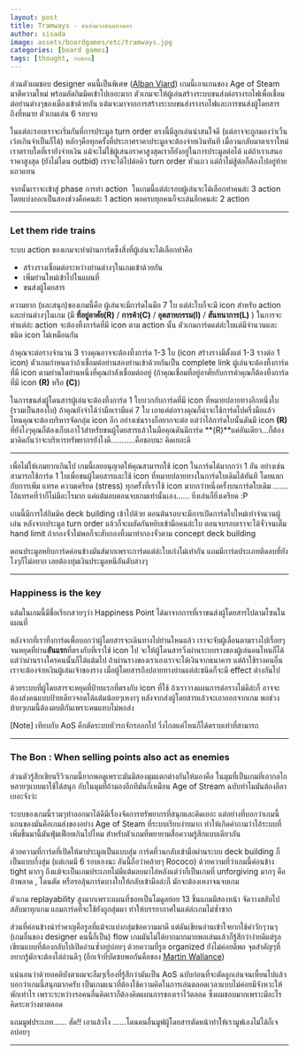 ```yaml
---
layout: post
title: Tramways - ขนส่งมวลชนมหานคร
author: sisada
image: assets/boardgames/etc/tramways.jpg
categories: [board games]
tags: [thought, กบชอบ]
---
```

ส่วนตัวผมชอบ designer คนนี้เป็นพิเศษ ([Alban Viard](https://boardgamegeek.com/boardgamedesigner/6048/alban-viard)) เกมนี้เอาแกนของ Age of Steam มาตีความใหม่ พร้อมอัดกิมมิคเข้าไปเยอะมาก ตัวเกมจะให้ผู้เล่นสร้างระบบขนส่งต่อรางรถไฟเพื่อเชื่อมต่อย่านต่างๆของเมืองเข้าด้วยกัน แต้มจะมาจากการสร้างระบบขนส่งรางรถไฟและการขนส่งผู้โดยสารถึงที่หมาย ตัวเกมเล่น 6 รอบจบ

ในแต่ละรอบเราจะเริ่มกันที่การประมูล turn order ตรงนี้มีลูกเล่นน่าสนใจดี (แต่อาจจะถูกมองว่าเวิ้นเว้อเกินจำเป็นก็ได้) หลักๆคือทุกครั้งที่ประกาศราคาประมูลจะต้องจ่ายเงินทันที เมื่อวนกลับมาตาเราใหม่เราตราบใดที่เรายังจ่ายเงิน แม้จะไม่ใช้ผู้เสนอราคาสูงสุดเราก็ยังอยู่ในการประมูลต่อได้ แต่ถ้าเราเสนอราคาสูงสุด (ยังไม่โดน outbid) เราจะได้ไปต่อคิว turn order หัวแถว แต่ถ้าไม่สู้ต่อก็ต้องไปอยู่ท้ายแถวแทน

จากนั้นเราจะเข้าสู่ phase การทำ action  ในเกมนี้แต่ล่ะรอบผู้เล่นจะได้เลือกทำคนล่ะ 3 action โดยแบ่งออกเป็นสองช่วงคือคนล่ะ 1 action พอครบทุกคนก็จะเล่นอีกคนล่ะ 2 action

---


### Let them ride trains


ระบบ action ของเกมจะทำผ่านการ์ดซึ่งสิ่งที่ผู้เล่นจะได้เลือกทำคือ
* สร้างรางเชื่อมต่อระหว่างย่านต่างๆในเกมเข้าด้วยกัน
* เพิ่มย่านใหม่เข้าไปในแผนที่
* ขนส่งผู้โดยสาร


ความยาก (และสนุก)ของเกมนี้คือ ผู้เล่นจะมีการ์ดในมือ 7 ใบ แต่ล่ะใบก็จะมี icon สำหรับ action และย่านต่างๆในเกม (มี **ที่อยู่อาศัย(R)** / **การค้า(C)** / **อุตสาหกรรม(I)** / **สันทนาการ(L)** ) ในการจะทำแต่ล่ะ action จะต้องทิ้งการ์ดที่มี icon ตาม action นั้น ตัวเกมการ์ดแต่ล่ะใบแต่มีจำนวนและชนิด icon ไม่เหมือนกัน

ถ้าคุณจะต่อรางจำนวน 3 รางคุณอาจจะต้องทิ้งการ์ด 1-3 ใบ (icon สร้างรางมีตั้งแต่ 1-3 รางต่อ 1 icon) ตัวเกมกำหนดว่าถ้าเชื่อมต่อย่านสองย่านเข้าด้วยกันเป็น complete link ผู้เล่นจะต้องทิ้งการ์ดที่มี icon ตามย่านใดย่านหนึ่งที่คุณกำลังเชื่อมต่ออยู่ (ถ้าคุณเชื่อมที่อยู่อาศัยกับการค้าคุณก็ต้องทิ้งการ์ดที่มี icon **(R)** หรือ **(C)**)

ในการขนส่งผู้โดนสารผู้เล่นจะต้องทิ้งการ์ด 1 ใบบวกกับการ์ดที่มี icon ที่หมายปลายทางอีกหนึ่งใบ (รวมเป็นสองใบ) ถ้าคุณยังจำได้ว่ามือเรามีแค่ 7 ใบ เอาแค่ต่อรางคุณก็น่าจะใช้การ์ดไปครึ่งมือแล้ว ไหนคุณจะต้องบริหารจัดกลุ่ม icon อีก อย่างเช่นรางก็อยากจะต่อ แต่ว่าไอ้การ์ดใบนั้นดันมี icon **(R)** ที่ยังไงๆคุณก็ต้องเก็บเอาไว้สำหรับขนผู้โดยสารแล้วในมือคุณดันมีการ์ด **(R)**แค่อันเดียว...ก็ต้องมาคิดกันว่าจะบริหารทรัพยากรยังไงดี...........คือชอบนะ คิดเยอะดี



---



เพื่อไม่ให้เกมยากเกินไป เกมนี้เลยอนุญาตให้คุณสามารถใช้ icon ในการ์ดได้มากกว่า 1 อัน อย่างเช่นสามารถใช้การ์ด 1 ใบเพื่อขนผู้โดยสารและใช้ icon ที่หมายปลายทางในการ์ดใบเดิมได้ทันที โดยแลกกับการเพิ่ม แทรค ความเครียด (stress) ทุกครั้งที่เราใช้ icon มากกว่าหนึ่งครั้งบนการ์ดใบเดิม ....... ไอ้แทรคที่ว่าก็ไม่มีอะไรมาก แค่แต้มลบตอนจบเกมเท่านั้นเอง...... ยิ่งเล่นก็ยิ่งเครียด :P

เกมนี้มีการใส่กิมมิค deck building เข้าไปด้วย ตอนต้นรอบจะมีการเปิดการ์ดใบใหม่เท่าจำนวนผู้เล่น หลังจากประมูล turn order แล้วก็จะผลัดกันหยิบเข้ามือคนล่ะใบ ตอนจบรอบเราจะได้จั่วจนเต็ม hand limit ถ้ากองจั่วไม่พอก็จะสับกองทิ้งมาทำกองจั่วตาม concept deck building

ตอนประมูลหยิบการ์ดค่อนข้างมันส์มากเพราะการ์ดแต่ล่ะใบเก่งไม่เท่ากัน แถมมีการ์ดประเภทติดลบที่ยังไงๆก็ไม่อยาก เลยต้องทุ่มเงินประมูลหนีอันดับล่างๆ


---


### Happiness is the key


แต้มในเกมนี้มีชื่อเรียกสวยๆว่า Happiness Point ได้มาจากการที่เราขนส่งผู้โดยสารไปตามโซนในแผนที่

หลังจากที่เราทิ้งการ์ดเพื่อบอกว่าผู้โดยสารจะเดินทางไปย่านไหนแล้ว เราจะจับผู้เลื่อนตามรางไปเรื่อยๆจนหยุดที่ย่าน**อันแรก**ที่ตรงกับที่เราใช้ icon ไป จะให้ผู้โดนสารวิ่งผ่านระบบรางของผู้เล่นคนไหนก็ได้ แต่ว่าผ่านรางใครคนนั้นก็ได้แต้มไป ถ้าผ่านรางของเราเองเราจะได้เงินจากธนาคาร แต่ถ้าใช้รางคนอื่นเราจะต้องจ่ายเงินผู้เล่นเจ้าของราง เมื่อผู้โดยสารถึงปลายทางย่านแต่ล่ะชนิดก็จะมี effect ต่างกันไป

ด้วยระบบที่ผู้โดยสารจะหยุดที่ป้ายแรกที่ตรงกับ icon ที่ใช้ ถ้าเราวางแผนการต่อรางไม่ดีล่ะก็ อาจจะต้องส่งคนแบบป้ายเดียวจอดได้แต้มน้อยๆเหงาๆ หลังจากส่งผู้โดยสารแล้วจะเอาออกจากเกม พอช่วงท้ายๆเกมนี้ต้องตบตีกันเพราะคนแทบไม่พอส่ง

[Note] เทียบกับ AoS คือตัดระบบหัวรถจักรออกไป วิ่งไกลแค่ไหนก็ได้ตราบเท่าที่สามารถ


---


### The Bon : When selling points also act as enemies


ส่วนตัวรู้สึกเขียนรีวิวเกมนี้ยากพอดูเพราะมันมีสองมุมแตกต่างกันให้มองคือ ในมุมที่เป็นเกมที่เอากลไกหลายๆแบบมาใช้ได้สนุก กับในมุมที่ถ้ามองอีกทีมันก็เหมือน Age of Stream ฉบับทำไมมันต้องลีลาเยอะจังว่ะ

ระบบของเกมนี้รวมๆทำออกมาได้ดีมีเรื่องจัดการทรัพยากรที่สนุกและคิดเยอะ แต่อย่างที่บอกว่าเกมนี้แกนของมันคือเกมส่งของอย่าง Age of Steam ที่ระบบเรียบง่ายมาก ทำให้เกิดคำถามว่าไอ้ระบบที่เพิ่มขึ้นมานี้มันฟุ่มเฟือยเกินไปไหม สำหรับตัวเกมที่พยายามสื่อความรู้สึกแบบเดียวกัน

ด้วยความที่การ์ดที่เปิดให้มาประมูลเป็นแบบสุ่ม การ์ดที่วนกลับเข้ามือผ่านระบบ deck building ก็เป็นแบบกึ่งสุ่ม (แต่เกมมี 6 รอบเองนะ อันนี้ถือว่าคล้ายๆ Rococo) ด้วยความที่ว่าเกมนี้ค่อนข้าง tight มากๆ ถึงแม้จะเป็นเกมประเภทไม่มีแต้มลบมาไล่หลังแต่ว่าก็เป็นเกมที่ unforgiving มากๆ คือถ้าพลาด , โดนตัด หรือรอลุ้นการ์ดบางใบให้กลับเข้ามือล่ะก็ มักจะต้องเหงาจนจบเกม

ตัวเกม replayability สูงมากเพราะแผนที่ซอยเป็นโมดูลย่อย 13 ชิ้นแถมมีสองหน้า จัดวางสลับไปสลับมาทุกเกม แถมการ์ดที่จะใช้ยังถูกสุ่มมา ทำให้บรรยากาศในแต่ล่ะเกมไม่ซ้ำซาก

ส่วนที่ค่อนข้างน่ารำคาญคือรูลที่แม้จะแบ่งกลุ่มข้อความมาดี แต่ดันเขียนอ่านเข้าใจยากใช้คำวักๆวนๆ (เกมอื่นของ designer คนนี้ก็เป็น) flow เกมมันไม่ได้ยากมากมายพอเล่นแล้วก็รู้สึกว่าง่ายดีแต่รูลเขียนแบบที่ต้องกลับไปเปิดอ่านซ้ำอยู่บ่อยๆ ด้วยความที่รูล organized ยังไม่ค่อยดีพอ จุดสำคัญๆที่อยากรู้มักจะต้องไล่อ่านดีๆ (อีกเจ้าที่บัดซบพอกันคือของ [Martin Wallance](https://boardgamegeek.com/boardgamedesigner/6/martin-wallace))

แน่นอนว่าด้วยอคติบังตาผมจะลืมๆเรื่องที่รู้สึกว่ามันเป็น AoS ฉบับก่อนที่จะตัดลูกเล่นจนเหี้ยนไปแล้วบอกว่าเกมนี้สนุกมากครับ เป็นเกมแนวที่ต้องใช้ความคิดในการเล่นตลอดเวลาแบบไม่ค่อยมีจังหวะให้พักเท่าไร เพราะระหว่างรอคนอื่นคิดเราก็ต้องคิดแผนการของเราไว้ตลอด ซึ่งผมชอบมากเพราะมีอะไรคิดระหว่างตาตลอด

แถมมูฟประเภท...... สัด!! เอาแล้วไง ......โดนคนอื่นมูฟผู้โดยสารตัดหน้าทำให้เรามูฟเองไม่ได้ก็เจอบ่อยๆ



---



 